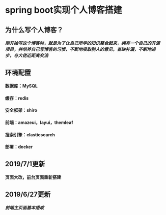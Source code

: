 # spring boot实现个人博客搭建
## 为什么写个人博客？
##### 刚开始写这个博客时，就是为了让自己所学的知识整合起来，拥有一个自己的开源项目，并培养自己写博客的习惯，不断地吸取别人的意见，查缺补漏，不断地进步，与大佬近距离交流
## 环境配置
#### 数据库：MySQL
#### 缓存：redis
#### 安全框架：shiro
#### 前端：amazeui，layui，themleaf
#### 搜索引擎：elasticsearch
#### 部署：docker
## 2019/7/1更新
#### 页面大改，前台页面重新搭建
## 2019/6/27更新
##### 前端主页面基本搭成
